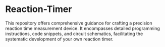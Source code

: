 # Reaction-Timer
This repository offers comprehensive guidance for crafting a precision reaction time measurement device. It encompasses detailed programming instructions, code snippets, and circuit schematics, facilitating the systematic development of your own reaction timer.
